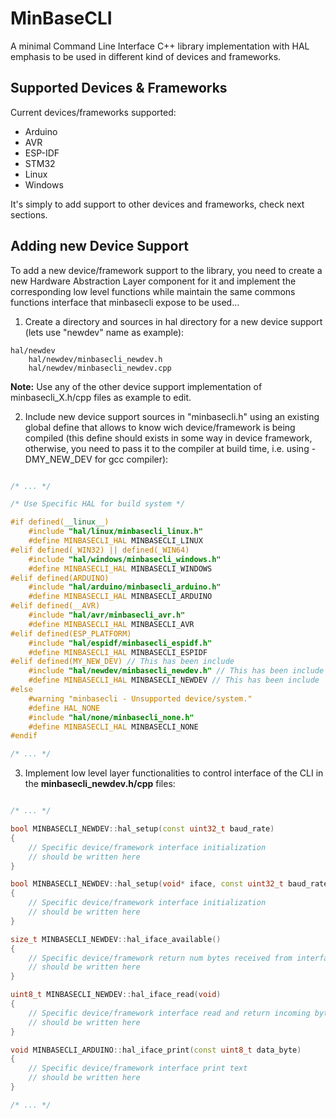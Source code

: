 # MinBaseCLI

A minimal Command Line Interface C++ library implementation with HAL emphasis to be used in different kind of devices and frameworks.

## Supported Devices & Frameworks

Current devices/frameworks supported:

- Arduino
- AVR
- ESP-IDF
- STM32
- Linux
- Windows

It's simply to add support to other devices and frameworks, check next sections.

## Adding new Device Support

To add a new device/framework support to the library, you need to create a new Hardware Abstraction Layer component for it and implement the corresponding low level functions while maintain the same commons functions interface that minbasecli expose to be used...

1. Create a directory and sources in hal directory for a new device support (lets use "newdev" name as example):

```text
hal/newdev
    hal/newdev/minbasecli_newdev.h
    hal/newdev/minbasecli_newdev.cpp
```

**Note:** Use any of the other device support implementation of minbasecli_X.h/cpp files as example to edit.

2. Include new device support sources in "minbasecli.h" using an existing global define that allows to know wich device/framework is being compiled (this define should exists in some way in device framework, otherwise, you need to pass it to the compiler at build time, i.e. using -DMY_NEW_DEV for gcc compiler):

```c++

/* ... */

/* Use Specific HAL for build system */

#if defined(__linux__)
    #include "hal/linux/minbasecli_linux.h"
    #define MINBASECLI_HAL MINBASECLI_LINUX
#elif defined(_WIN32) || defined(_WIN64)
    #include "hal/windows/minbasecli_windows.h"
    #define MINBASECLI_HAL MINBASECLI_WINDOWS
#elif defined(ARDUINO)
    #include "hal/arduino/minbasecli_arduino.h"
    #define MINBASECLI_HAL MINBASECLI_ARDUINO
#elif defined(__AVR)
    #include "hal/avr/minbasecli_avr.h"
    #define MINBASECLI_HAL MINBASECLI_AVR
#elif defined(ESP_PLATFORM)
    #include "hal/espidf/minbasecli_espidf.h"
    #define MINBASECLI_HAL MINBASECLI_ESPIDF
#elif defined(MY_NEW_DEV) // This has been include
    #include "hal/newdev/minbasecli_newdev.h" // This has been include
    #define MINBASECLI_HAL MINBASECLI_NEWDEV // This has been include
#else
    #warning "minbasecli - Unsupported device/system."
    #define HAL_NONE
    #include "hal/none/minbasecli_none.h"
    #define MINBASECLI_HAL MINBASECLI_NONE
#endif

/* ... */

```

3. Implement low level layer functionalities to control interface of the CLI in the **minbasecli_newdev.h/cpp** files:

```c++

/* ... */

bool MINBASECLI_NEWDEV::hal_setup(const uint32_t baud_rate)
{
    // Specific device/framework interface initialization
    // should be written here
}

bool MINBASECLI_NEWDEV::hal_setup(void* iface, const uint32_t baud_rate)
{
    // Specific device/framework interface initialization
    // should be written here
}

size_t MINBASECLI_NEWDEV::hal_iface_available()
{
    // Specific device/framework return num bytes received from interface
    // should be written here
}

uint8_t MINBASECLI_NEWDEV::hal_iface_read(void)
{
    // Specific device/framework interface read and return incoming bytes
    // should be written here
}

void MINBASECLI_ARDUINO::hal_iface_print(const uint8_t data_byte)
{
    // Specific device/framework interface print text
    // should be written here
}

/* ... */

```
